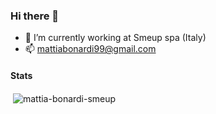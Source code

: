 ### Hi there 👋

- 🔭 I’m currently working at Smeup spa (Italy)
- 📫 mattiabonardi99@gmail.com

#### Stats
<p>&nbsp;<img align="center" src="https://github-readme-stats.vercel.app/api?username=mattia-bonardi-smeup&show_icons=true&theme=dark&locale=en" alt="mattia-bonardi-smeup" /></p>
